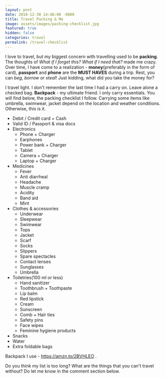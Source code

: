 ```yaml
---
layout: post
date: 2018-12-30 14:48:00 -0800
title: Travel Packing & Me
image: assets/images/packing-checklist.jpg
featured: true
hidden: false
categories: travel
permalink: /travel-checklist
---
```


I love to travel, but my biggest concern with travelling used to be **packing**. The thoughts of *What if I forget this? What if I need that?* made me crazy. Over time, I have come to a realization - **money**(preferably in the form of card), **passport** and **phone** are the **MUST HAVES** during a trip. Rest, you can *beg, borrow or steal*! Just kidding, what did you take the money for?

I travel light. I don't remember the last time I had a carry on. Leave alone a checked bag. **Backpack** - my ultimate friend. I only carry essentials. You will find below, the packing checklist I follow. Carrying some items like umbrella, swimwear, jacket depend on the location and weather conditions. Otherwise, this is it.

* Debit / Credit card + Cash
* Valid ID / Passport & visa docs
* Electronics
    * Phone + Charger
    * Earphones
    * Power bank + Charger
    * Tablet
    * Camera + Charger
    * Laptop + Charger
* Medicines
    * Fever
    * Anti diarrheal
    * Headache
    * Muscle cramp
    * Acidity
    * Band aid
    * Mint
* Clothes & accessories
    * Underwear
    * Sleepwear
    * Swimwear
    * Tops
    * Jacket
    * Scarf
    * Socks
    * Slippers
    * Spare spectacles
    * Contact lenses
    * Sunglasses
    * Umbrella
* Toiletries(100 ml or less)
    * Hand sanitizer
    * Toothbrush + Toothpaste
    * Lip balm
    * Red lipstick
    * Cream
    * Sunscreen
    * Comb + Hair ties
    * Safety pins
    * Face wipes
    * Feminine hygiene products
* Snacks
* Water
* Extra foldable bags

Backpack I use - https://amzn.to/2BVHLEO .

Do you think my list is too long? What are the things that you can't travel without? Do let me know in the comment section below.
